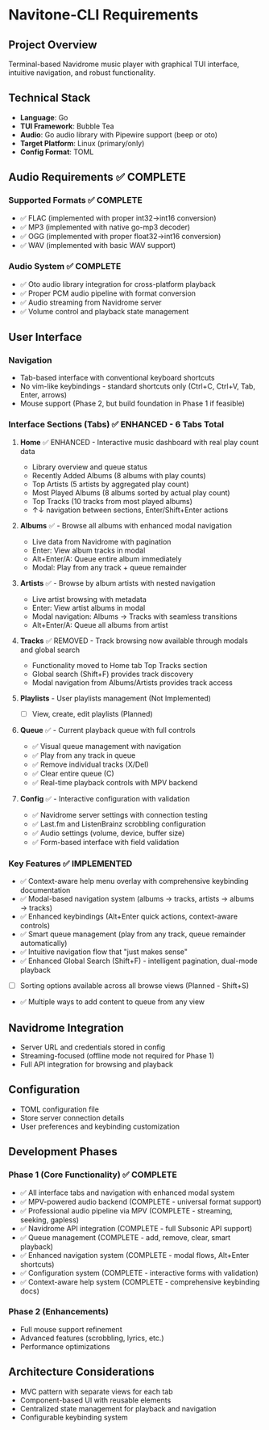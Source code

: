 # Navitone-CLI Requirements

## Project Overview
Terminal-based Navidrome music player with graphical TUI interface, intuitive navigation, and robust functionality.

## Technical Stack
- **Language**: Go
- **TUI Framework**: Bubble Tea
- **Audio**: Go audio library with Pipewire support (beep or oto)
- **Target Platform**: Linux (primary/only)
- **Config Format**: TOML

## Audio Requirements ✅ COMPLETE
### Supported Formats ✅ COMPLETE
- ✅ FLAC (implemented with proper int32→int16 conversion)
- ✅ MP3 (implemented with native go-mp3 decoder)
- ✅ OGG (implemented with proper float32→int16 conversion)
- ✅ WAV (implemented with basic WAV support)

### Audio System ✅ COMPLETE
- ✅ Oto audio library integration for cross-platform playback
- ✅ Proper PCM audio pipeline with format conversion
- ✅ Audio streaming from Navidrome server
- ✅ Volume control and playback state management

## User Interface

### Navigation
- Tab-based interface with conventional keyboard shortcuts
- No vim-like keybindings - standard shortcuts only (Ctrl+C, Ctrl+V, Tab, Enter, arrows)
- Mouse support (Phase 2, but build foundation in Phase 1 if feasible)

### Interface Sections (Tabs) ✅ ENHANCED - 6 Tabs Total
1. **Home** ✅ ENHANCED - Interactive music dashboard with real play count data
   - Library overview and queue status
   - Recently Added Albums (8 albums with play counts)
   - Top Artists (5 artists by aggregated play count)  
   - Most Played Albums (8 albums sorted by actual play count)
   - Top Tracks (10 tracks from most played albums)
   - ↑↓ navigation between sections, Enter/Shift+Enter actions

2. **Albums** ✅ - Browse all albums with enhanced modal navigation
   - Live data from Navidrome with pagination
   - Enter: View album tracks in modal
   - Alt+Enter/A: Queue entire album immediately
   - Modal: Play from any track + queue remainder

3. **Artists** ✅ - Browse by album artists with nested navigation
   - Live artist browsing with metadata
   - Enter: View artist albums in modal  
   - Modal navigation: Albums → Tracks with seamless transitions
   - Alt+Enter/A: Queue all albums from artist

4. **Tracks** ✅ REMOVED - Track browsing now available through modals and global search
   - Functionality moved to Home tab Top Tracks section
   - Global search (Shift+F) provides track discovery
   - Modal navigation from Albums/Artists provides track access

5. **Playlists** - User playlists management (Not Implemented)
   - [ ] View, create, edit playlists (Planned)

6. **Queue** ✅ - Current playback queue with full controls
   - ✅ Visual queue management with navigation
   - ✅ Play from any track in queue
   - ✅ Remove individual tracks (X/Del)
   - ✅ Clear entire queue (C)
   - ✅ Real-time playback controls with MPV backend

7. **Config** ✅ - Interactive configuration with validation
   - ✅ Navidrome server settings with connection testing
   - ✅ Last.fm and ListenBrainz scrobbling configuration
   - ✅ Audio settings (volume, device, buffer size)
   - ✅ Form-based interface with field validation

### Key Features ✅ IMPLEMENTED
- ✅ Context-aware help menu overlay with comprehensive keybinding documentation
- ✅ Modal-based navigation system (albums → tracks, artists → albums → tracks)
- ✅ Enhanced keybindings (Alt+Enter quick actions, context-aware controls)
- ✅ Smart queue management (play from any track, queue remainder automatically)
- ✅ Intuitive navigation flow that "just makes sense"
- ✅ Enhanced Global Search (Shift+F) - intelligent pagination, dual-mode playback
- [ ] Sorting options available across all browse views (Planned - Shift+S)
- ✅ Multiple ways to add content to queue from any view

## Navidrome Integration
- Server URL and credentials stored in config
- Streaming-focused (offline mode not required for Phase 1)
- Full API integration for browsing and playback

## Configuration
- TOML configuration file
- Store server connection details
- User preferences and keybinding customization

## Development Phases

### Phase 1 (Core Functionality) ✅ COMPLETE
- ✅ All interface tabs and navigation with enhanced modal system
- ✅ MPV-powered audio backend (COMPLETE - universal format support)
- ✅ Professional audio pipeline via MPV (COMPLETE - streaming, seeking, gapless)
- ✅ Navidrome API integration (COMPLETE - full Subsonic API support)
- ✅ Queue management (COMPLETE - add, remove, clear, smart playback)
- ✅ Enhanced navigation system (COMPLETE - modal flows, Alt+Enter shortcuts)
- ✅ Configuration system (COMPLETE - interactive forms with validation)
- ✅ Context-aware help system (COMPLETE - comprehensive keybinding docs)

### Phase 2 (Enhancements)
- Full mouse support refinement
- Advanced features (scrobbling, lyrics, etc.)
- Performance optimizations

## Architecture Considerations
- MVC pattern with separate views for each tab
- Component-based UI with reusable elements
- Centralized state management for playback and navigation
- Configurable keybinding system